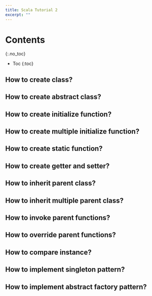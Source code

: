 ```yaml
---
title: Scala Tutorial 2
excerpt: ""
---
```


# Contents
{:.no_toc}

* Toc
{:toc}

## How to create class?
## How to create abstract class?
## How to create initialize function?
## How to create multiple initialize function?
## How to create static function?
## How to create getter and setter?
## How to inherit parent class? 
## How to inherit multiple parent class? 
## How to invoke parent functions?
## How to override parent functions?
## How to compare instance?
## How to implement singleton pattern?
## How to implement abstract factory pattern?
